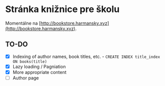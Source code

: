 # Stránka knižnice pre školu

Momentálne na [http://bookstore.harmansky.xyz](http://bookstore.harmansky.xyz).

## TO-DO

 - [x] Indexing of author names, book titles, etc. - `CREATE INDEX title_index ON books(title)`
 - [x] Lazy loading / Pagniation
 - [x] More appropriate content
 - [ ] Author page
